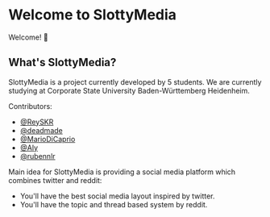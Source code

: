 # Welcome to SlottyMedia

Welcome! 🥳

## What's SlottyMedia?

SlottyMedia is a project currently developed by 5 students. We are currently studying at Corporate State University Baden-Württemberg Heidenheim.

Contributors:

* <a href="https://github.com/ReySKR">@ReySKR</a>
* <a href="https://github.com/deadmade">@deadmade</a>
* <a href="https://github.com/MarioDiCaprio">@MarioDiCaprio</a>
* <a href="https://github.com/AleynaCikrik">@Aly</a>
* <a href="https://github.com/rubennlr">@rubennlr</a>

Main idea for SlottyMedia is providing a social media platform which combines twitter and reddit:

- You'll have the best social media layout inspired by twitter.
- You'll have the topic and thread based system by reddit.



